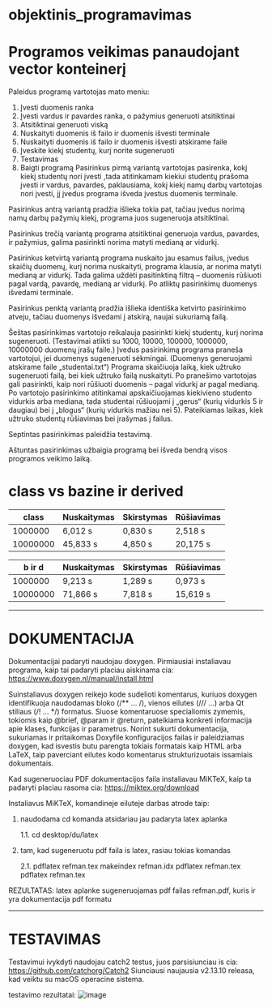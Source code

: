 # objektinis_programavimas

# Programos veikimas panaudojant vector konteinerį

Paleidus programą vartotojas mato meniu:

1. Įvesti duomenis ranka
2. Įvesti vardus ir pavardes ranka, o pažymius generuoti atsitiktinai
3. Atsitiktinai generuoti viską
4. Nuskaityti duomenis iš failo ir duomenis išvesti terminale
5. Nuskaityti duomenis iš failo ir duomenis išvesti atskirame faile
6. Įveskite kiekį studentų, kurį norite sugeneruoti
7. Testavimas
8. Baigti programą
Pasirinkus pirmą variantą vartotojas pasirenka, kokį kiekį studentų nori įvesti ,tada atitinkamam kiekiui studentų prašoma įvesti ir vardus, pavardes, paklausiama, kokį kiekį namų darbų vartotojas nori įvesti, jį įvedus programa išveda įvestus duomenis terminale.

Pasirinkus antrą variantą pradžia išlieka tokia pat, tačiau įvedus norimą namų darbų pažymių kiekį, programa juos sugeneruoja atsitiktinai.

Pasirinkus trečią variantą programa atsitiktinai generuoja vardus, pavardes, ir pažymius, galima pasirinkti norima matyti medianą ar vidurkį.

Pasirinkus ketvirtą variantą programa nuskaito jau esamus failus, įvedus skaičių duomenų, kurį norima nuskaityti, programa klausia, ar norima matyti medianą ar vidurkį. Tada galima uždėti pasitinktiną filtrą – duomenis rūšiuoti pagal vardą, pavardę, medianą ar vidurkį. Po atliktų pasirinkimų duomenys išvedami terminale.

Pasirinkus penktą variantą pradžia išlieka identiška ketvirto pasirinkimo atveju, tačiau duomenys išvedami į atskirą, naujai sukuriamą failą.

Šeštas pasirinkimas vartotojo reikalauja pasirinkti kiekį studentų, kurį norima sugeneruoti. (Testavimai atlikti su 1000, 10000, 100000, 1000000, 10000000 duomenų įrašų faile.) Įvedus pasirinkimą programa praneša vartotojui, jei duomenys sugeneruoti sėkmingai. (Duomenys generuojami atskirame faile „studentai.txt“) Programa skaičiuoja laiką, kiek užtruko sugeneruoti failą, bei kiek užtruko failą nuskaityti. Po pranešimo vartotojas gali pasirinkti, kaip nori rūšiuoti duomenis – pagal vidurkį ar pagal medianą. Po vartotojo pasirinkimo atitinkamai apskaičiuojamas kiekivieno studento vidurkis arba mediana, tada studentai rūšiuojami į „gerus“ (kurių vidurkis 5 ir daugiau) bei į „blogus“ (kurių vidurkis mažiau nei 5). Pateikiamas laikas, kiek užtruko studentų rūšiavimas bei įrašymas į failus.

Septintas pasirinkimas paleidžia testavimą.

Aštuntas pasirinkimas užbaigia programą bei išveda bendrą visos programos veikimo laiką.

# class vs bazine ir derived 

| class | Nuskaitymas | Skirstymas | Rūšiavimas |
|----------|----------|----------|----------|
| 1000000  | 6,012 s | 0,830 s | 2,518 s |
| 10000000 | 45,833 s | 4,850 s | 20,175 s |

| b ir d | Nuskaitymas | Skirstymas | Rūšiavimas |
|----------|----------|----------|----------|
| 1000000  | 9,213 s | 1,289 s | 0,973 s |
| 10000000 | 71,866 s | 7,818 s | 15,619 s |



-----------------------------------------------------------------------------------------------------------------------------------------

# DOKUMENTACIJA

Dokumentacijai padaryti naudojau doxygen. Pirmiausiai instaliavau programa, kaip tai padaryti placiau aiskinama cia: https://www.doxygen.nl/manual/install.html

Suinstaliavus doxygen reikejo kode sudelioti komentarus, kuriuos doxygen identifikuoja naudodamas bloko (/** ... /), vienos eilutes (/// ...) arba Qt stiliaus (/! ... */) formatus. Siuose komentaruose specialiomis zymemis, tokiomis kaip @brief, @param ir @return, pateikiama konkreti informacija apie klases, funkcijas ir parametrus. Norint sukurti dokumentacija, sukuriamas ir pritaikomas Doxyfile konfiguracijos failas ir paleidziamas doxygen, kad isvestis butu parengta tokiais formatais kaip HTML arba LaTeX, taip paverciant eilutes kodo komentarus strukturizuotais issamiais dokumentais.

Kad sugeneruociau PDF dokumentacijos faila instaliavau MiKTeX, kaip ta padaryti placiau rasoma cia: https://miktex.org/download

Instaliavus MiKTeX, komandineje eiluteje darbas atrode taip:
1. naudodama cd komanda atsidariau jau padaryta latex aplanka
   
    1.1. cd desktop/du/latex
2. tam, kad sugeneruotu pdf faila is latex, rasiau tokias komandas
   
    2.1.  pdflatex refman.tex
          makeindex refman.idx
          pdflatex refman.tex
          pdflatex refman.tex

REZULTATAS: latex aplanke sugeneruojamas pdf failas refman.pdf, kuris ir yra dokumentacija pdf formatu

---------------------------------------------------------------------------------------------------------------------------------------------

# TESTAVIMAS

Testavimui ivykdyti naudojau catch2 testus, juos parsisiunciau is cia: https://github.com/catchorg/Catch2
Siunciausi naujausia v2.13.10 releasa, kad veiktu su macOS operacine sistema.

testavimo rezultatai:
![image](https://github.com/robke0224/objektinisprgrmvms/assets/154459735/289da611-d71f-47d5-8ed5-7c26cfecc100)


